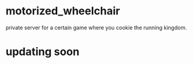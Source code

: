 # motorized_wheelchair
 private server for a certain game where you cookie the running kingdom.
 
# updating soon
